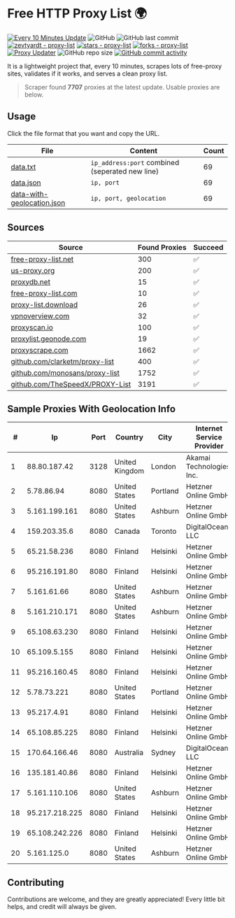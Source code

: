 
# Free HTTP Proxy List 🌍

[![Every 10 Minutes Update](https://github.com/mertguvencli/http-proxy-list/actions/workflows/main.yml/badge.svg?branch=main)](https://github.com/mertguvencli/http-proxy-list/actions/workflows/main.yml)
![GitHub](https://img.shields.io/github/license/mertguvencli/http-proxy-list)
![GitHub last commit](https://img.shields.io/github/last-commit/mertguvencli/http-proxy-list)
[![zevtyardt - proxy-list](https://img.shields.io/static/v1?label=zevtyardt&message=proxy-list&color=blue&logo=github)](https://github.com/zevtyardt/proxy-list "Go to GitHub repo")
[![stars - proxy-list](https://img.shields.io/github/stars/zevtyardt/proxy-list?style=social)](https://github.com/zevtyardt/proxy-list)
[![forks - proxy-list](https://img.shields.io/github/forks/zevtyardt/proxy-list?style=social)](https://github.com/zevtyardt/proxy-list)
[![Proxy Updater](https://github.com/zevtyardt/proxy-list/workflows/Proxy%20Updater/badge.svg)](https://github.com/zevtyardt/proxy-list/actions?query=workflow:"Proxy+Updater")
![GitHub repo size](https://img.shields.io/github/repo-size/zevtyardt/proxy-list)
[![GitHub commit activity](https://img.shields.io/github/commit-activity/m/zevtyardt/proxy-list?logo=commits)](https://github.com/zevtyardt/proxy-list/commits/main)

It is a lightweight project that, every 10 minutes, scrapes lots of free-proxy sites, validates if it works, and serves a clean proxy list.

> Scraper found **7707** proxies at the latest update. Usable proxies are below.

## Usage

Click the file format that you want and copy the URL.

|File|Content|Count|
|----|-------|-----|
|[data.txt](https://raw.githubusercontent.com/mertguvencli/http-proxy-list/main/proxy-list/data.txt)|`ip_address:port` combined (seperated new line)|69|
|[data.json](https://raw.githubusercontent.com/mertguvencli/http-proxy-list/main/proxy-list/data.json)|`ip, port`|69|
|[data-with-geolocation.json](https://raw.githubusercontent.com/mertguvencli/http-proxy-list/main/proxy-list/data-with-geolocation.json)|`ip, port, geolocation`|69|

## Sources

|Source|Found Proxies|Succeed|
|------|-------------|-------|
|[free-proxy-list.net](https://free-proxy-list.net)|300|✅|
|[us-proxy.org](https://www.us-proxy.org)|200|✅|
|[proxydb.net](http://proxydb.net)|15|✅|
|[free-proxy-list.com](https://free-proxy-list.com/?page=&port=&type%5B%5D=http&type%5B%5D=https&up_time=0&search=Search)|10|✅|
|[proxy-list.download](https://www.proxy-list.download/HTTP)|26|✅|
|[vpnoverview.com](https://vpnoverview.com/privacy/anonymous-browsing/free-proxy-servers)|32|✅|
|[proxyscan.io](https://www.proxyscan.io)|100|✅|
|[proxylist.geonode.com](https://proxylist.geonode.com/api/proxy-list?limit=300&page=1&sort_by=lastChecked&sort_type=desc&protocols=http,https)|19|✅|
|[proxyscrape.com](https://api.proxyscrape.com/v2/?request=displayproxies&protocol=http&timeout=10000&country=all&ssl=all&anonymity=all)|1662|✅|
|[github.com/clarketm/proxy-list](https://raw.githubusercontent.com/clarketm/proxy-list/master/proxy-list-raw.txt)|400|✅|
|[github.com/monosans/proxy-list](https://raw.githubusercontent.com/monosans/proxy-list/main/proxies/http.txt)|1752|✅|
|[github.com/TheSpeedX/PROXY-List](https://raw.githubusercontent.com/TheSpeedX/PROXY-List/master/http.txt)|3191|✅|


## Sample Proxies With Geolocation Info

|#|Ip|Port|Country|City|Internet Service Provider|
|-|--|----|-------|----|-------------------------|
|1|88.80.187.42|3128|United Kingdom|London|Akamai Technologies, Inc.|
|2|5.78.86.94|8080|United States|Portland|Hetzner Online GmbH|
|3|5.161.199.161|8080|United States|Ashburn|Hetzner Online GmbH|
|4|159.203.35.6|8080|Canada|Toronto|DigitalOcean, LLC|
|5|65.21.58.236|8080|Finland|Helsinki|Hetzner Online GmbH|
|6|95.216.191.80|8080|Finland|Helsinki|Hetzner Online GmbH|
|7|5.161.61.66|8080|United States|Ashburn|Hetzner Online GmbH|
|8|5.161.210.171|8080|United States|Ashburn|Hetzner Online GmbH|
|9|65.108.63.230|8080|Finland|Helsinki|Hetzner Online GmbH|
|10|65.109.5.155|8080|Finland|Helsinki|Hetzner Online GmbH|
|11|95.216.160.45|8080|Finland|Helsinki|Hetzner Online GmbH|
|12|5.78.73.221|8080|United States|Portland|Hetzner Online GmbH|
|13|95.217.4.91|8080|Finland|Helsinki|Hetzner Online GmbH|
|14|65.108.85.225|8080|Finland|Helsinki|Hetzner Online GmbH|
|15|170.64.166.46|8080|Australia|Sydney|DigitalOcean, LLC|
|16|135.181.40.86|8080|Finland|Helsinki|Hetzner Online GmbH|
|17|5.161.110.106|8080|United States|Ashburn|Hetzner Online GmbH|
|18|95.217.218.225|8080|Finland|Helsinki|Hetzner Online GmbH|
|19|65.108.242.226|8080|Finland|Helsinki|Hetzner Online GmbH|
|20|5.161.125.0|8080|United States|Ashburn|Hetzner Online GmbH|



## Contributing

Contributions are welcome, and they are greatly appreciated! Every
little bit helps, and credit will always be given.

